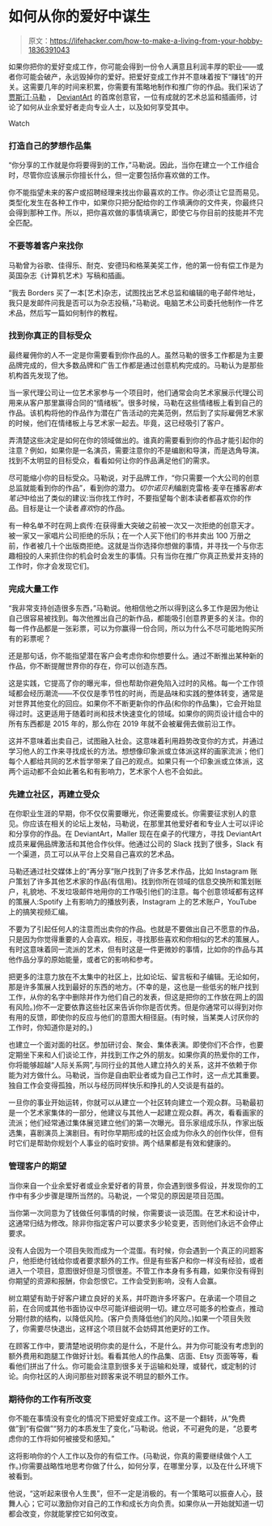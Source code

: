 # 如何从你的爱好中谋生

> 原文：<https://lifehacker.com/how-to-make-a-living-from-your-hobby-1836391043>

如果你把你的爱好变成工作，你可能会得到一份令人满意且利润丰厚的职业——或者你可能会破产，永远毁掉你的爱好。把爱好变成工作并不意味着按下“赚钱”的开关。这需要几年的时间来积累，你需要有策略地制作和推广你的作品。我们采访了 [贾斯汀·马勒](http://justinmaller.com/) ， [DeviantArt](https://www.deviantart.com/) 的首席创意官，一位有成就的艺术总监和插画师，讨论了如何从业余爱好者走向专业人士，以及如何享受其中。

Watch

### **打造自己的梦想作品集**

“你分享的工作就是你将要得到的工作，”马勒说。因此，当你在建立一个工作组合时，尽管你应该展示你擅长什么，但一定要包括你喜欢做的工作。

你不能指望未来的客户或招聘经理来找出你最喜欢的工作。你必须让它显而易见。类型化发生在各种工作中，如果你只把分配给你的工作填满你的文件夹，你最终只会得到那种工作。所以，把你喜欢做的事情填满它，即使它与你目前的技能并不完全匹配。

### 不要等着客户来找你

马勒曾为谷歌、佳得乐、耐克、安德玛和格莱美奖工作，他的第一份有偿工作是为英国杂志《计算机艺术》写稿和插画。

“我去 Borders 买了一本[艺术]杂志，试图找出艺术总监和编辑的电子邮件地址，我只是发邮件问我是否可以为杂志投稿，”马勒说。电脑艺术公司委托他制作一件艺术品，然后写一篇如何制作的教程。

### 找到你真正的目标受众

最终雇佣你的人不一定是你需要看到你作品的人。虽然马勒的很多工作都是为主要品牌完成的，但大多数品牌和广告工作都是通过创意机构完成的。马勒认为是那些机构首先发现了他。

当一家代理公司让一位艺术家参与一个项目时，他们通常会向艺术家展示代理公司用来从客户那里赢得合同的“情绪板”。很多时候，马勒在这些情绪板上看到自己的作品。该机构将他的作品作为潜在广告活动的完美范例，然后到了实际雇佣艺术家的时候，他们在情绪板上与艺术家一起去。毕竟，这已经吸引了客户。

弄清楚这些决定是如何在你的领域做出的。谁真的需要看到你的作品才能引起你的注意？例如，如果你是一名演员，需要注意你的不是编剧和导演，而是选角导演。找到不太明显的目标受众，看看如何让你的作品满足他们的需求。

尽可能缩小你的目标受众。马勒说，对于品牌工作，“你只需要一个大公司的创意总监就能看到你的作品”，看到你的潜力。*切尔诺贝利*编剧克雷格·麦辛在播客*剧本笔记*中给出了类似的建议:当你找工作时，不要指望每个剧本读者都喜欢你的作品。目标是让一个读者*喜欢*你的作品。

有一种名单不时在网上疯传:在获得重大突破之前被一次又一次拒绝的创意天才。被一家又一家唱片公司拒绝的乐队；在一个人买下他们的书并卖出 100 万册之前，作者被几十个出版商拒绝。这就是当你选择你想做的事情，并寻找一个与你志趣相投的人来抓住你的机会时会发生的事情。只有当你在推广你真正热爱并支持的工作时，你才会发现它们。

### 完成大量工作

“我非常支持创造很多东西，”马勒说。他相信他之所以得到这么多工作是因为他让自己很容易被找到。每次他推出自己的新作品，都能吸引创意界更多的关注。你的每一件作品都是一张彩票，可以为你赢得一份合同，所以为什么不尽可能地购买所有的彩票呢？

还是那句话，你不能指望潜在客户会考虑你和你想要什么。通过不断推出某种新的作品，你不断提醒世界你的存在，你可以创造东西。

这是实践，它提高了你的曝光率，但也帮助你避免陷入过时的风格。每一个工作领域都会经历潮流——不仅仅是季节性的时尚，而是品味和实践的整体转变，通常是对世界其他变化的回应。如果你不不断更新你的作品(和你的作品集)，它会开始显得过时。这更适用于随着时尚和技术快速变化的领域。如果你的网页设计组合中的所有东西都是 2015 年的，那么你在 2019 年就不会被雇佣去做前沿工作。

这并不意味着出卖自己，试图融入社会。这意味着利用趋势改变你的方式，并通过学习他人的工作来寻找成长的方法。想想像印象派或立体派这样的画家流派；他们每个人都给共同的艺术哲学带来了自己的观点。如果只有一个印象派或立体派，这两个运动都不会如此著名和有影响力，艺术家个人也不会如此。

### **先建立社区，再建立受众**

在你职业生涯的早期，你不仅仅需要曝光，你还需要成长。你需要征求别人的意见。你应该在相关的论坛上发帖，马勒说，在那里其他爱好者和专业人士可以评论和分享你的作品。在 DeviantArt，Maller 现在在桌子的代理方，寻找 DeviantArt 成员来雇佣品牌激活和其他合作伙伴。他通过公司的 Slack 找到了很多，Slack 有一个渠道，员工可以从平台上交易自己喜欢的艺术品。

马勒还通过社交媒体上的“再分享”账户找到了许多艺术作品，比如 Instagram 账户策划了许多其他艺术家的作品(有信用)。找到你所在领域的信息交换所和策划账户，礼貌地、不发垃圾邮件地用你的工作吸引他们的注意。每个创意领域都有这样的策展人:Spotify 上有影响力的播放列表，Instagram 上的艺术账户，YouTube 上的搞笑视频汇编。

不要为了引起任何人的注意而出卖你的作品。也就是不要做出自己不愿意的作品，只是因为你觉得重要的人会喜欢。相反，寻找那些喜欢和你相似的艺术的策展人。有时这意味着同一流派的艺术，但有时这是一件更微妙的事情，比如你的作品与其他作品分享的原始能量，或者它的影响和参考。

把更多的注意力放在不太集中的社区上，比如论坛、留言板和子编辑。无论如何，那是许多策展人找到最好的东西的地方。(不幸的是，这也是一些低劣的帐户找到工作，从你的名字中删除并作为他们自己的发表，但这是把你的工作放在网上的固有风险。)你不一定要依靠这些社区来告诉你你是否优秀。但是你通常可以得到对你有用的反馈，即使你的反应与他们的意图大相径庭。(有时候，当某类人讨厌你的工作时，你知道你是对的。)

也建立一个面对面的社区。参加研讨会、聚会、集体表演。即使你们不合作，也要定期坐下来和人们谈论工作，并找到工作之外的朋友。如果你真的热爱你的工作，你将能够超越“人际关系网”,与同行业的其他人建立持久的关系，这并不依赖于你能为对方做什么。马勒说，当你是自由职业者或为自己工作时，这一点尤其重要。独自工作会变得孤独，所以与经历同样快乐和挣扎的人交谈是有益的。

一旦你的事业开始运转，你就可以从建立一个社区转向建立一个观众群。马勒最初是一个艺术家集体的一部分，他建议与其他人一起建立观众群。再次，看看画家的流派；他们经常通过集体展览建立他们的第一次曝光。音乐家组成乐队，作家出版选集，喜剧演员上演剧目。有时你早期形成的社区会成为你永久的创作伙伴，但有时它们是帮助你规划个人事业的临时安排。两个结果都是有效和健康的。

### 管理客户的期望

当你来自一个业余爱好者或业余爱好者的背景，你会遇到很多假设，并发现你的工作中有多少步骤是理所当然的。马勒说，一个常见的原因是项目范围。

当你第一次同意为了钱做任何事情的时候，你需要谈一谈范围。在艺术和设计中，这通常归结为修改。除非你指定客户可以要求多少轮变更，否则他们永远不会停止要求。

没有人会因为一个项目失败而成为一个混蛋。有时候，你会遇到一个真正的问题客户，他拒绝付钱给你或者要求额外的工作。但是有些客户和你一样没有经验，或者进入一个项目，意图很好但是习惯很差。不管工作本身有多有趣，如果你没有得到你期望的资源和报酬，你会怨恨它。工作会受到影响，没有人会赢。

树立期望有助于好客户建立良好的关系，并吓跑许多坏客户。在承诺一个项目之前，在合同或其他书面协议中尽可能详细说明一切。建立尽可能多的检查点，推动分期付款的结构，以降低风险。(客户负责降低他们的风险。)如果一个项目失败了，你需要尽快退出，这样这个项目就不会妨碍其他更好的工作。

在顾客工作中，要清楚地说明你卖的是什么，不是什么。并为你可能没有考虑到的额外费用和跑腿工作做好计划。看看其他人的作品集、店面、Etsy 页面等等，看看他们拼出了什么。你可能会注意到很多关于运输和处理，或替代，或定制的讨论。向你社区的人询问那些对顾客来说不明显的额外工作。

### **期待你的工作有所改变**

你不能在事情没有变化的情况下把爱好变成工作。这不是一个翻转，从“免费做”到“有偿做”“努力的本质发生了变化，”马勒说。他说，不可避免的是，“总要考虑你的工作将如何被接受和感知。”

这将影响你的个人工作以及你的有偿工作。(马勒说，你真的需要继续做个人工作。)你需要战略性地思考你做了什么，如何分享，在哪里分享，以及在什么环境下被看到。

他说，“这听起来很令人生畏”，但不一定是消极的。有一个策略可以振奋人心，鼓舞人心；它可以激励你对自己的工作和成长方向负责。如果你从一开始就知道一切都会改变，你就能掌控它如何改变。